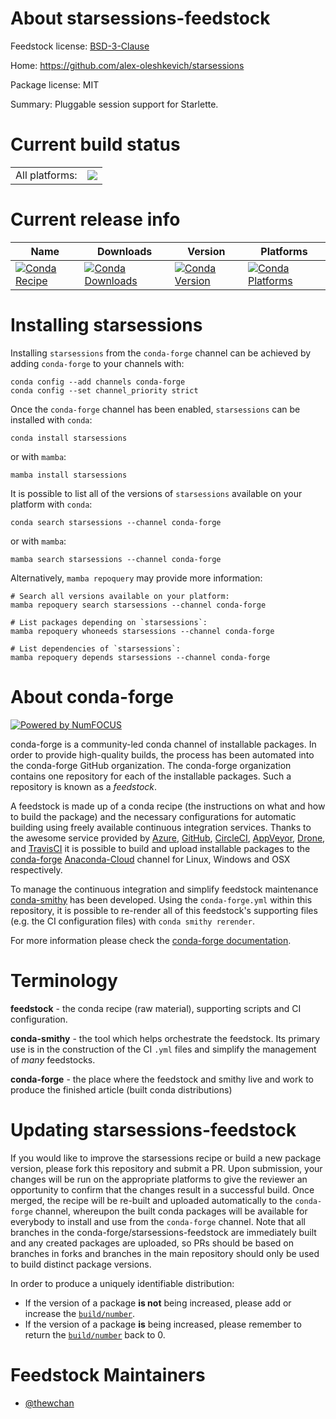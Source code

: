 About starsessions-feedstock
============================

Feedstock license: [BSD-3-Clause](https://github.com/conda-forge/starsessions-feedstock/blob/main/LICENSE.txt)

Home: https://github.com/alex-oleshkevich/starsessions

Package license: MIT

Summary: Pluggable session support for Starlette.

Current build status
====================


<table><tr><td>All platforms:</td>
    <td>
      <a href="https://dev.azure.com/conda-forge/feedstock-builds/_build/latest?definitionId=14051&branchName=main">
        <img src="https://dev.azure.com/conda-forge/feedstock-builds/_apis/build/status/starsessions-feedstock?branchName=main">
      </a>
    </td>
  </tr>
</table>

Current release info
====================

| Name | Downloads | Version | Platforms |
| --- | --- | --- | --- |
| [![Conda Recipe](https://img.shields.io/badge/recipe-starsessions-green.svg)](https://anaconda.org/conda-forge/starsessions) | [![Conda Downloads](https://img.shields.io/conda/dn/conda-forge/starsessions.svg)](https://anaconda.org/conda-forge/starsessions) | [![Conda Version](https://img.shields.io/conda/vn/conda-forge/starsessions.svg)](https://anaconda.org/conda-forge/starsessions) | [![Conda Platforms](https://img.shields.io/conda/pn/conda-forge/starsessions.svg)](https://anaconda.org/conda-forge/starsessions) |

Installing starsessions
=======================

Installing `starsessions` from the `conda-forge` channel can be achieved by adding `conda-forge` to your channels with:

```
conda config --add channels conda-forge
conda config --set channel_priority strict
```

Once the `conda-forge` channel has been enabled, `starsessions` can be installed with `conda`:

```
conda install starsessions
```

or with `mamba`:

```
mamba install starsessions
```

It is possible to list all of the versions of `starsessions` available on your platform with `conda`:

```
conda search starsessions --channel conda-forge
```

or with `mamba`:

```
mamba search starsessions --channel conda-forge
```

Alternatively, `mamba repoquery` may provide more information:

```
# Search all versions available on your platform:
mamba repoquery search starsessions --channel conda-forge

# List packages depending on `starsessions`:
mamba repoquery whoneeds starsessions --channel conda-forge

# List dependencies of `starsessions`:
mamba repoquery depends starsessions --channel conda-forge
```


About conda-forge
=================

[![Powered by
NumFOCUS](https://img.shields.io/badge/powered%20by-NumFOCUS-orange.svg?style=flat&colorA=E1523D&colorB=007D8A)](https://numfocus.org)

conda-forge is a community-led conda channel of installable packages.
In order to provide high-quality builds, the process has been automated into the
conda-forge GitHub organization. The conda-forge organization contains one repository
for each of the installable packages. Such a repository is known as a *feedstock*.

A feedstock is made up of a conda recipe (the instructions on what and how to build
the package) and the necessary configurations for automatic building using freely
available continuous integration services. Thanks to the awesome service provided by
[Azure](https://azure.microsoft.com/en-us/services/devops/), [GitHub](https://github.com/),
[CircleCI](https://circleci.com/), [AppVeyor](https://www.appveyor.com/),
[Drone](https://cloud.drone.io/welcome), and [TravisCI](https://travis-ci.com/)
it is possible to build and upload installable packages to the
[conda-forge](https://anaconda.org/conda-forge) [Anaconda-Cloud](https://anaconda.org/)
channel for Linux, Windows and OSX respectively.

To manage the continuous integration and simplify feedstock maintenance
[conda-smithy](https://github.com/conda-forge/conda-smithy) has been developed.
Using the ``conda-forge.yml`` within this repository, it is possible to re-render all of
this feedstock's supporting files (e.g. the CI configuration files) with ``conda smithy rerender``.

For more information please check the [conda-forge documentation](https://conda-forge.org/docs/).

Terminology
===========

**feedstock** - the conda recipe (raw material), supporting scripts and CI configuration.

**conda-smithy** - the tool which helps orchestrate the feedstock.
                   Its primary use is in the construction of the CI ``.yml`` files
                   and simplify the management of *many* feedstocks.

**conda-forge** - the place where the feedstock and smithy live and work to
                  produce the finished article (built conda distributions)


Updating starsessions-feedstock
===============================

If you would like to improve the starsessions recipe or build a new
package version, please fork this repository and submit a PR. Upon submission,
your changes will be run on the appropriate platforms to give the reviewer an
opportunity to confirm that the changes result in a successful build. Once
merged, the recipe will be re-built and uploaded automatically to the
`conda-forge` channel, whereupon the built conda packages will be available for
everybody to install and use from the `conda-forge` channel.
Note that all branches in the conda-forge/starsessions-feedstock are
immediately built and any created packages are uploaded, so PRs should be based
on branches in forks and branches in the main repository should only be used to
build distinct package versions.

In order to produce a uniquely identifiable distribution:
 * If the version of a package **is not** being increased, please add or increase
   the [``build/number``](https://docs.conda.io/projects/conda-build/en/latest/resources/define-metadata.html#build-number-and-string).
 * If the version of a package **is** being increased, please remember to return
   the [``build/number``](https://docs.conda.io/projects/conda-build/en/latest/resources/define-metadata.html#build-number-and-string)
   back to 0.

Feedstock Maintainers
=====================

* [@thewchan](https://github.com/thewchan/)

